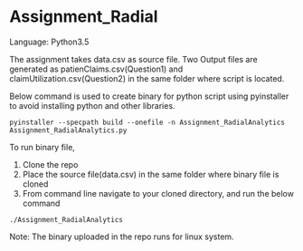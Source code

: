 # Assignment_Radial


Language: Python3.5

The assignment takes data.csv as source file. 
Two Output files are generated as patienClaims.csv(Question1) and claimUtilization.csv(Question2) in the same folder where script is located.

Below command is used to create binary for python script using pyinstaller to avoid installing python and other libraries.
```
pyinstaller --specpath build --onefile -n Assignment_RadialAnalytics Assignment_RadialAnalytics.py
```

To run binary file,
1. Clone the repo
2. Place the source file(data.csv) in the same folder where binary file is cloned
3. From command line navigate to your cloned directory, and run the below command

```
./Assignment_RadialAnalytics
```

Note: The binary uploaded in the repo runs for linux system.
